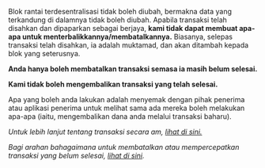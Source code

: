 Blok rantai terdesentralisasi tidak boleh diubah, bermakna data yang terkandung di dalamnya tidak boleh diubah. Apabila transaksi telah disahkan dan dipaparkan sebagai berjaya, **kami tidak dapat membuat apa-apa untuk menterbalikkannya/membatalkannya.** Biasanya, selepas transaksi telah disahkan, ia adalah muktamad, dan akan ditambah kepada blok yang seterusnya.


**Anda hanya boleh membatalkan transaksi semasa ia masih belum selesai.**


**Kami tidak boleh mengembalikan transaksi yang telah selesai.**


Apa yang boleh anda lakukan adalah menyemak dengan pihak penerima atau aplikasi penerima untuk melihat sama ada mereka boleh melakukan apa-apa (iaitu, mengembalikan dana anda melalui transaksi baharu).


*Untuk lebih lanjut tentang transaksi secara am, [lihat di sini.](https://support.metamask.io/hc/en-us/articles/4410741657499-User-Guide-Transactions)*


*Bagi arahan bahagaimana untuk membatalkan atau mempercepatkan transaksi yang belum selesai, [lihat di sini](https://support.metamask.io/hc/en-us/articles/360015489251-How-to-speed-up-or-cancel-a-pending-transaction).*


 


 

